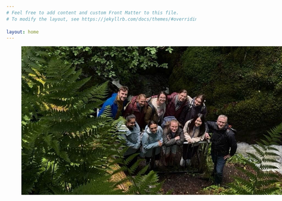```yaml
---
# Feel free to add content and custom Front Matter to this file.
# To modify the layout, see https://jekyllrb.com/docs/themes/#overriding-theme-defaults

layout: home
---
```

<figure>
   <img src='assets/GroupJuly2025_DollarGlen.jpg' style='max-width:750px;' />
</figure>